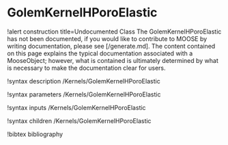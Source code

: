 <!-- MOOSE Documentation Stub: Remove this when content is added. -->

# GolemKernelHPoroElastic

!alert construction title=Undocumented Class
The GolemKernelHPoroElastic has not been documented, if you would like to contribute to MOOSE by
writing documentation, please see [/generate.md]. The content contained on this page explains
the typical documentation associated with a MooseObject; however, what is contained is ultimately
determined by what is necessary to make the documentation clear for users.

!syntax description /Kernels/GolemKernelHPoroElastic

!syntax parameters /Kernels/GolemKernelHPoroElastic

!syntax inputs /Kernels/GolemKernelHPoroElastic

!syntax children /Kernels/GolemKernelHPoroElastic

!bibtex bibliography
